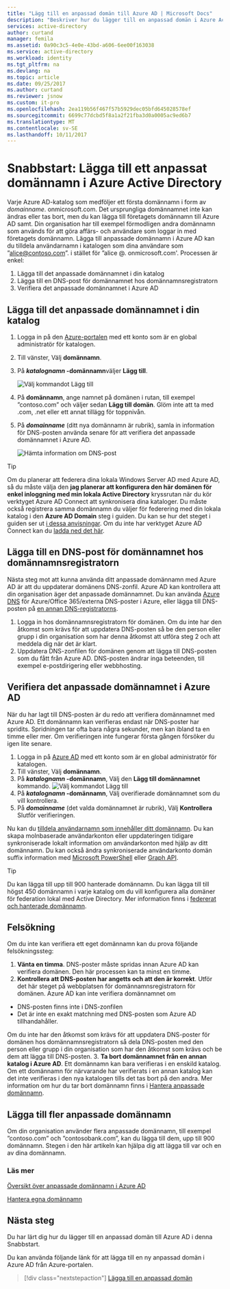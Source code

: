 ```yaml
---
title: "Lägg till en anpassad domän till Azure AD | Microsoft Docs"
description: "Beskriver hur du lägger till en anpassad domän i Azure Active Directory."
services: active-directory
author: curtand
manager: femila
ms.assetid: 0a90c3c5-4e0e-43bd-a606-6ee00f163038
ms.service: active-directory
ms.workload: identity
ms.tgt_pltfrm: na
ms.devlang: na
ms.topic: article
ms.date: 09/25/2017
ms.author: curtand
ms.reviewer: jsnow
ms.custom: it-pro
ms.openlocfilehash: 2ea119b56f467f57b5929dec05bfd645028578ef
ms.sourcegitcommit: 6699c77dcbd5f8a1a2f21fba3d0a0005ac9ed6b7
ms.translationtype: MT
ms.contentlocale: sv-SE
ms.lasthandoff: 10/11/2017
---
```

# <a name="quickstart-add-a-custom-domain-name-to-azure-active-directory"></a>Snabbstart: Lägga till ett anpassat domännamn i Azure Active Directory

Varje Azure AD-katalog som medföljer ett första domännamn i form av *domainname*. onmicrosoft.com. Det ursprungliga domännamnet inte kan ändras eller tas bort, men du kan lägga till företagets domännamn till Azure AD samt. Din organisation har till exempel förmodligen andra domännamn som används för att göra affärs- och användare som loggar in med företagets domännamn. Lägga till anpassade domännamn i Azure AD kan du tilldela användarnamn i katalogen som dina användare som ”alice@contoso.com”. i stället för ”alice @*<domain name>*. onmicrosoft.com'. Processen är enkel:

1. Lägga till det anpassade domännamnet i din katalog
2. Lägga till en DNS-post för domännamnet hos domännamnsregistratorn
3. Verifiera det anpassade domännamnet i Azure AD

## <a name="add-the-custom-domain-name-to-your-directory"></a>Lägga till det anpassade domännamnet i din katalog
1. Logga in på den [Azure-portalen](https://aad.portal.azure.com/#blade/Microsoft_AAD_IAM/ActiveDirectoryMenuBlade/Overview) med ett konto som är en global administratör för katalogen.
2. Till vänster, Välj **domännamn**.
3. På  ***katalognamn* -domännamn**väljer **Lägg till**.
   
   ![Välj kommandot Lägg till](./media/active-directory-domains-add-azure-portal/add-command.png)
5. På **domännamn**, ange namnet på domänen i rutan, till exempel ”contoso.com” och väljer sedan **Lägg till domän**. Glöm inte att ta med .com, .net eller ett annat tillägg för toppnivån.
6. På ***domainname*** (ditt nya domännamn är rubrik), samla in information för DNS-posten använda senare för att verifiera det anpassade domännamnet i Azure AD.
   
   ![Hämta information om DNS-post](./media/active-directory-domains-add-azure-portal/get-dns-info.png)

> [!TIP]
> Om du planerar att federera dina lokala Windows Server AD med Azure AD, så du måste välja den **jag planerar att konfigurera den här domänen för enkel inloggning med min lokala Active Directory** kryssrutan när du kör verktyget Azure AD Connect att synkronisera dina kataloger. Du måste också registrera samma domännamn du väljer för federering med din lokala katalog i den **Azure AD Domain** steg i guiden. Du kan se hur det steget i guiden ser ut [i dessa anvisningar](./connect/active-directory-aadconnect-get-started-custom.md#verify-the-azure-ad-domain-selected-for-federation). Om du inte har verktyget Azure AD Connect kan du [ladda ned det här](http://go.microsoft.com/fwlink/?LinkId=615771).

## <a name="add-a-dns-entry-for-the-domain-name-at-the-domain-name-registrar"></a>Lägga till en DNS-post för domännamnet hos domännamnsregistratorn
Nästa steg mot att kunna använda ditt anpassade domännamn med Azure AD är att du uppdaterar domänens DNS-zonfil. Azure AD kan kontrollera att din organisation äger det anpassade domännamnet. Du kan använda [Azure DNS](https://docs.microsoft.com/azure/dns/dns-getstarted-portal) för Azure/Office 365/externa DNS-poster i Azure, eller lägga till DNS-posten på [en annan DNS-registratorns](https://support.office.com/article/Create-DNS-records-for-Office-365-when-you-manage-your-DNS-records-b0f3fdca-8a80-4e8e-9ef3-61e8a2a9ab23/).

1. Logga in hos domännamnsregistratorn för domänen. Om du inte har den åtkomst som krävs för att uppdatera DNS-posten så be den person eller grupp i din organisation som har denna åtkomst att utföra steg 2 och att meddela dig när det är klart.
2. Uppdatera DNS-zonfilen för domänen genom att lägga till DNS-posten som du fått från Azure AD. DNS-posten ändrar inga beteenden, till exempel e-postdirigering eller webbhosting.

## <a name="verify-the-custom-domain-name-in-azure-ad"></a>Verifiera det anpassade domännamnet i Azure AD
När du har lagt till DNS-posten är du redo att verifiera domännamnet med Azure AD. Ett domännamn kan verifieras endast när DNS-poster har spridits. Spridningen tar ofta bara några sekunder, men kan ibland ta en timme eller mer. Om verifieringen inte fungerar första gången försöker du igen lite senare.

1. Logga in på [Azure AD](https://aad.portal.azure.com/#blade/Microsoft_AAD_IAM/ActiveDirectoryMenuBlade/Overview) med ett konto som är en global administratör för katalogen.
2. Till vänster, Välj **domännamn**.
3. På  ***katalognamn* -domännamn**, Välj den **Lägg till domännamnet** kommando. 
  ![Välj kommandot Lägg till](./media/active-directory-domains-add-azure-portal/add-command.png)
3. På  ***katalognamn* -domännamn**, Välj overifierade domännamnet som du vill kontrollera.
4. På ***domainname*** (det valda domännamnet är rubrik), Välj **Kontrollera** Slutför verifieringen.

Nu kan du [tilldela användarnamn som innehåller ditt domännamn](active-directory-users-create-azure-portal.md). Du kan skapa molnbaserade användarkonton eller uppdateringen tidigare synkroniserade lokalt information om användarkonton med hjälp av ditt domännamn. Du kan också ändra synkroniserade användarkonto domän suffix information med [Microsoft PowerShell](https://msdn.microsoft.com/library/azure/e1ef403f-3347-4409-8f46-d72dafa116e0#BKMK_ManageDomains) eller [Graph API](https://msdn.microsoft.com/Library/Azure/Ad/Graph/api/domains-operations).

> [!TIP]
> Du kan lägga till upp till 900 hanterade domännamn. Du kan lägga till till högst 450 domännamn i varje katalog om du vill konfigurera alla domäner för federation lokal med Active Directory. Mer information finns i [federerat och hanterade domännamn](https://docs.microsoft.com/azure/active-directory/active-directory-add-domain-concepts#federated-and-managed-domain-names).

## <a name="troubleshooting"></a>Felsökning
Om du inte kan verifiera ett eget domännamn kan du prova följande felsökningssteg:

1. **Vänta en timma**. DNS-poster måste spridas innan Azure AD kan verifiera domänen. Den här processen kan ta minst en timme.
2. **Kontrollera att DNS-posten har angetts och att den är korrekt**. Utför det här steget på webbplatsen för domännamnsregistratorn för domänen. Azure AD kan inte verifiera domännamnet om 
  * DNS-posten finns inte i DNS-zonfilen
  * Det är inte en exakt matchning med DNS-posten som Azure AD tillhandahåller. 
  
  Om du inte har den åtkomst som krävs för att uppdatera DNS-poster för domänen hos domännamnsregistratorn så dela DNS-posten med den person eller grupp i din organisation som har den åtkomst som krävs och be dem att lägga till DNS-posten.
3. **Ta bort domännamnet från en annan katalog i Azure AD**. Ett domännamn kan bara verifieras i en enskild katalog. Om ett domännamn för närvarande har verifierats i en annan katalog kan det inte verifieras i den nya katalogen tills det tas bort på den andra. Mer information om hur du tar bort domännamn finns i [Hantera anpassade domännamn](active-directory-domains-manage-azure-portal.md).    

## <a name="add-more-custom-domain-names"></a>Lägga till fler anpassade domännamn
Om din organisation använder flera anpassade domännamn, till exempel ”contoso.com” och ”contosobank.com”, kan du lägga till dem, upp till 900 domännamn. Stegen i den här artikeln kan hjälpa dig att lägga till var och en av dina domännamn.

### <a name="learn-more"></a>Läs mer
[Översikt över anpassade domännamn i Azure AD](active-directory-add-domain-concepts.md)

[Hantera egna domännamn](active-directory-domains-manage-azure-portal.md)

## <a name="next-steps"></a>Nästa steg
Du har lärt dig hur du lägger till en anpassad domän till Azure AD i denna Snabbstart. 

Du kan använda följande länk för att lägga till en ny anpassad domän i Azure AD från Azure-portalen.

> [!div class="nextstepaction"]
> [Lägga till en anpassad domän](https://aad.portal.azure.com/#blade/Microsoft_AAD_IAM/ActiveDirectoryMenuBlade/QuickStart) 